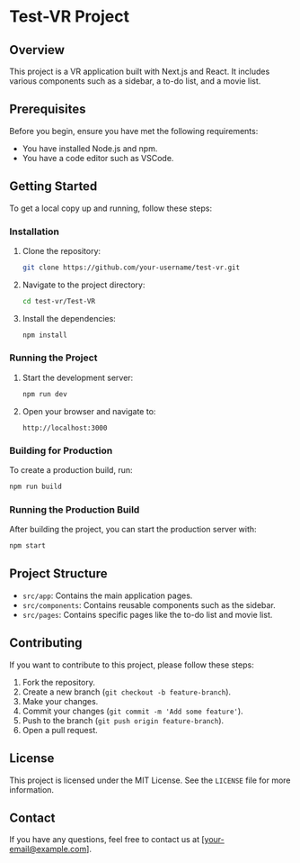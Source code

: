 # Test-VR Project

## Overview

This project is a VR application built with Next.js and React. It includes various components such as a sidebar, a to-do list, and a movie list.

## Prerequisites

Before you begin, ensure you have met the following requirements:
- You have installed Node.js and npm.
- You have a code editor such as VSCode.

## Getting Started

To get a local copy up and running, follow these steps:

### Installation

1. Clone the repository:
    ```bash
    git clone https://github.com/your-username/test-vr.git
    ```

2. Navigate to the project directory:
    ```bash
    cd test-vr/Test-VR
    ```

3. Install the dependencies:
    ```bash
    npm install
    ```

### Running the Project

1. Start the development server:
    ```bash
    npm run dev
    ```

2. Open your browser and navigate to:
    ```
    http://localhost:3000
    ```

### Building for Production

To create a production build, run:
```bash
npm run build
```

### Running the Production Build

After building the project, you can start the production server with:
```bash
npm start
```

## Project Structure

- `src/app`: Contains the main application pages.
- `src/components`: Contains reusable components such as the sidebar.
- `src/pages`: Contains specific pages like the to-do list and movie list.

## Contributing

If you want to contribute to this project, please follow these steps:

1. Fork the repository.
2. Create a new branch (`git checkout -b feature-branch`).
3. Make your changes.
4. Commit your changes (`git commit -m 'Add some feature'`).
5. Push to the branch (`git push origin feature-branch`).
6. Open a pull request.

## License

This project is licensed under the MIT License. See the `LICENSE` file for more information.

## Contact

If you have any questions, feel free to contact us at [your-email@example.com].
